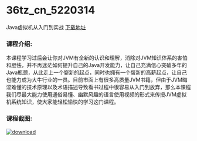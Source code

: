 # 36tz_cn_5220314
Java虚拟机从入门到实战
[下载地址](http://www.36tz.cn/article/5220314 "下载地址")
### 课程介绍:
本课程学习过后会让你对JVM有全新的认识和理解，消除对JVM知识体系的害怕和胆怯，并不再迷茫如何提升自己的Java开发能力，让自己充满信心突破多年的Java瓶颈，从此走上一个崭新的起点，同时也拥有一个崭新的高薪起点，让自己也能力成为大牛行业的一员。目前市面上有很多高质量JVM书籍，但由于JVM晦涩难懂的技术原理以及术语描述导致看书过程中很容易从入门到放弃，那么本课程我们尽最大能力使用通俗易懂、幽默风趣的语言使用视频的形式来传授JVM虚拟机系统知识，使大家能轻松愉快的学习这门课程。

### 课程截图:
[![download](http://36tz.cn/muke_img/2021_07_2-10.png "下载地址")](http://www.36tz.cn "下载地址")
